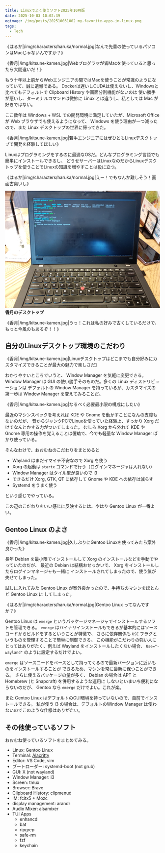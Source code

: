 ```yaml
---
title: Linuxでよく使うソフト2025年10月版
date: 2025-10-03 10:02:39
ogimage: /img/posts/202510031002_my-favorite-apps-in-linux.png
tags:
  - Tech
---
```


《はるか|/img/characters/haruka/normal.jpg|なんで先輩の使っているパソコンはMacじゃないんですか？》

《香月|/img/kitsune-kamen.jpg|Webプログラマが皆Macを使っていると思ったら大間違いだ！》

もう十年以上前からWebエンジニアの間ではMacを使うことが常識のようになっていて、誠に遺憾である。
Dockerは遅いしCUDAは使えないし、Windowsと比べてもデフォルトで Clipboard History や画面分割機能がないのは
使い勝手が悪いし、ターミナルコマンドは微妙に Linux とは違うし、私としては Mac が好きではない。

ここ数年は Windows + WSL での開発環境に満足していたが、Microsoft Office が Web ブラウザでも使えるようになって、
Windows を使う理由が一つ減ったので、また Linux デスクトップの世界に帰ってきた。

《香月|/img/kitsune-kamen.jpg|若手エンジニアにはぜひともLinuxデスクトップで開発を経験してほしい》

Linuxはプログラミングをするのに最適なOSだ。どんなプログラミング言語でも簡単にインストールできるし、
どうせサーバーはLinuxなのだからLinuxデスクトップを使うことでLinuxの知識を増やすことは役に立つ。

《はるか|/img/characters/haruka/normal.jpg|えー！でもなんか難しそう！画面古臭いし》

![desktop.jpg](/img/posts/202510031002/desktop.jpg)
**香月のデスクトップ**

《香月|/img/kitsune-kamen.jpg|うっ！これは私の好みで古くしているだけで、もっと今風のもあるぞ！！》

## 自分のLinuxデスクトップ環境のこだわり

《香月|/img/kitsune-kamen.jpg|Linuxデスクトップはどこまでも自分好みにカスタマイズできることが最大の魅力で楽しさだ》

わかりやすいところでいうと、 Window Manager を気軽に変更できる。
Window Manager は GUI の使い勝手そのものだ。多くの Linux ディストリビューションは
デフォルトの Window Manager を持っているが、カスタマイズの第一歩は Window Manager を変えてみることだ。

《香月|/img/kitsune-kamen.jpg|なるべく必要最小限の構成にしたい》

最近のマシンスペックを考えれば KDE や Gnome を動かすことになんの支障もないのだが、
昔からジャンクPCでLinuxを使っていた経験上、すっかり Xorg だけでなんとかする力がついてしまった。
むしろ Xorg から外れて KDE や Gnome 専用の操作を覚えることは億劫で、今でも軽量な Window Manager ばかり使っている。

そんなわけで、おおむねのこだわりをまとめると

* Wayland はまだイマイチ不安なので Xorg を使う
* Xorg の起動は `startx` コマンドで行う（ログインマネージャは入れない）
* Window Manager はタイル型が良いので i3
* できるだけ Xorg, GTK, QT に依存して Gnome や KDE への依存は減らす
* Systemd をうまく使う

という感じでやっている。

この辺のこだわりをいい感じに反映するには、やはり Gentoo Linux が一番よい。

## Gentoo Linux のよさ

《香月|/img/kitsune-kamen.jpg|久しぶりにGentoo Linuxを使ってみたら案外良かった》

長年 Debian を最小限でインストールして Xorg のインストールなどを手動でやっていたのだが、
最近の Debian は結構おせっかいで、 Xorg をインストールしたらログインマネージャも一緒に
インストールされてしまったので、使う気が失せてしまった。

試しに入れてみた Gentoo Linux が案外良かったので、手持ちのマシンをほとんど Gentoo Linux に
してしまった。

《はるか|/img/characters/haruka/normal.jpg|Gentoo Linux ってなんですか？》

Gentoo Linux は `emerge` というパッケージマネージャでインストールするソフトを管理できる。
`emerge` はバイナリインストールもできるが基本的にはソースコードからビルドをするということが特徴で、
さらに依存関係も `USE` フラグというものを管理することで簡単に制御できる。
この機能がこだわりの強い人にとってはありがたく、例えば Wayland をインストールしたくない場合、
`Use="-wayland"` のように設定するだけでよい。

`emerge` はソースコードをベースとして持ってくるので最新バージョンに近いものをインストールすることが
できるため、マシンを常に最新に保つことができる。
さらに使えるパッケージの量が多く、 Debian の場合は APT と Homebrew (と Snapcraft) を併用するような運用に
しないといまいち便利にならないのだが、 Gentoo なら `emerge` だけでよい。これが楽。

また Gentoo Linux はデフォルトのGUI環境を持っていないので、自前でインストールできる。
私が使う i3 の場合は、デフォルトのWindow Manager は使わないのでこのような仕様はありがたい。

## その他使っているソフト

おおむね使っているソフトをまとめてみる。

* Linux: Gentoo Linux
* Terminal: [Alacritty](https://alacritty.org/config-alacritty.html)
* Editor: VS Code, vim
* ブートローダー: systemd-boot (not grub)
* GUI: X (not wayland)
* Window Manager: i3
* Screen: tmux
* Browser: Brave
* Clipboard History: clipmenud
* IM: fcitx5 + Mozc
* display management: arandr
* Audio Mixer: alsamixer
* TUI Apps
  * enhancd
  * bat
  * ripgrep
  * safe-rm
  * fzf
  * keychain
